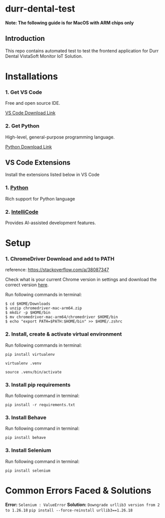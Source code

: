 # durr-dental-test

**Note: The following guide is for MacOS with ARM chips only**

## Introduction

This repo contains automated test to test the frontend application for Durr Dental VistaSoft Monitor IoT Solution.

# Installations

### 1. Get VS Code

Free and open source IDE.

[VS Code Download Link](https://code.visualstudio.com/download)

### 2. Get Python

High-level, general-purpose programming language.

[Python Download Link](https://www.python.org/downloads/)

## VS Code Extensions

Install the extensions listed below in VS Code

### 1. [Python](https://marketplace.visualstudio.com/items?itemName=ms-python.python)

Rich support for Python language

### 2. [IntelliCode](https://marketplace.visualstudio.com/items?itemName=VisualStudioExptTeam.vscodeintellicode)

Provides AI-assisted development features.

# Setup

### 1. ChromeDriver Download and add to PATH
reference: https://stackoverflow.com/a/38087347

Check what is your current Chrome version in settings and download the correct version [here](https://googlechromelabs.github.io/chrome-for-testing/).

Run following commands in terminal:
```
$ cd $HOME/Downloads
$ unzip chromedriver-mac-arm64.zip
$ mkdir -p $HOME/bin
$ mv chromedriver-mac-arm64/chromedriver $HOME/bin
$ echo "export PATH=$PATH:$HOME/bin" >> $HOME/.zshrc
```

### 2. Install, create & activate virtual environment

Run following commands in terminal: 

`pip install virtualenv`

`virtualenv .venv`

`source .venv/bin/activate`

### 3. Install pip requirements

Run following command in terminal:

`pip install -r requirements.txt`

### 3. Install Behave

Run following command in terminal:

`pip install behave`

### 3. Install Selenium

Run following command in terminal:

`pip install selenium`

# Common Errors Faced & Solutions

**Error:** `Selenium : ValueError`
**Solution:** `Downgrade urllib3 version from 2 to 1.26.18` `pip install --force-reinstall urllib3==1.26.18`

